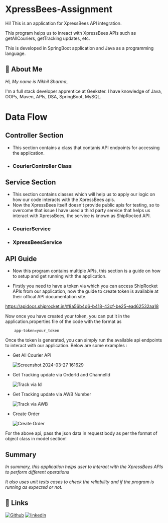 
# XpressBees-Assignment

Hi! This is an application for XpressBees API integration.

This program helps us to inreact with XpressBees APIs such as getAllCouriers, getTracking updates, etc.

This is developed in SpringBoot application and Java as a programming language.



## 🚀 About Me
*Hi, My name is Nikhil Sharma*,

I'm a full stack developer apprentice at Geekster. I have knowledge of Java, OOPs, Maven, APIs, DSA, SpringBoot, MySQL.


# Data Flow

## Controller Section

- This section contains a class that contanis API endpoints for accessing the application.

* ### CourierController Class

## Service Section

- This section contains classes which will help us to apply our logic on how our code interacts with the XpressBees apis.
- Now the XpressBees itself doesn't provide public apis for testing, so to overcome that issue I have used a third party service that helps us interact with XpressBees, the service is known as ShipRocked API.

* ### CourierService
* ### XpressBeesService

## API Guide

- Now this program contains multiple APIs, this section is a guide on how to setup and get running with the application.

- Firstly you need to have a token via which you can access ShipRocket APIs from our application, now the guide to create token is available at their offical API documentation site.

https://apidocs.shiprocket.in/#8a56b4d6-b418-43cf-be25-ead62532aa18

Now once you have created your token, you can put it in the application.properties file of the code with the format as

        app-token=your_token

Once the token is generated, you can simply run the available api endpoints to interact with our application. Below are some examples :

- Get All Courier API
  
  ![Screenshot 2024-03-27 161629](https://github.com/Nikhil-Sharma-CS/XpressBeesAssignment/assets/72157075/2c7780a4-1095-4608-9c09-6abfc70fd214)

- Get Tracking update via OrderId and ChannelId

  ![Track via Id](https://github.com/Nikhil-Sharma-CS/XpressBeesAssignment/assets/72157075/6f6c3c24-5a9d-465c-98b9-f9d776bd1b9c)

- Get Tracking update via AWB Number

  ![Track via AWB](https://github.com/Nikhil-Sharma-CS/XpressBeesAssignment/assets/72157075/54a5cb1c-a87d-4a8a-a9a4-d91af7a75e70)

- Create Order

  ![Create Order](https://github.com/Nikhil-Sharma-CS/XpressBeesAssignment/assets/72157075/d70beadd-48f9-477d-9250-d0051010d1d9)

For the above api, pass the json data in request body as per the format of object class in model section!


## Summary

*In summary, this application helps user to interact with the XpressBees APIs to perform different operations*

*It also uses unit tests cases to check the reliability and if the program is running as expected or not.*
## 🔗 Links
[![Github](https://img.shields.io/badge/Github-000?style=for-the-badge&logo=ko-fi&logoColor=white)](https://github.com/Nikhil-Sharma-CS)
[![linkedin](https://img.shields.io/badge/linkedin-0A66C2?style=for-the-badge&logo=linkedin&logoColor=white)](https://www.linkedin.com/in/nikhil-sharma-cse)


